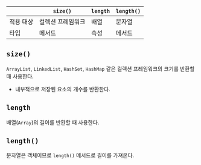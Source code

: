 |       | `size()`  | `length` | `length()` |
| ----- | --------- | -------- | ---------- |
| 적용 대상 | 컬렉션 프레임워크 | 배열       | 문자열        |
| 타입    | 메서드       | 속성       | 메서드        |
## `size()`
`ArrayList`, `LinkedList`, `HashSet`, `HashMap` 같은 컬렉션 프레임워크의 크기를 반환할 때 사용한다.
- 내부적으로 저장된 요소의 개수를 반환한다.
## `length`
배열(`Array`)의 길이를 반환할 때 사용한다.
## `length()`
문자열은 객체이므로 `length()` 메서드로 길이를 가져온다.